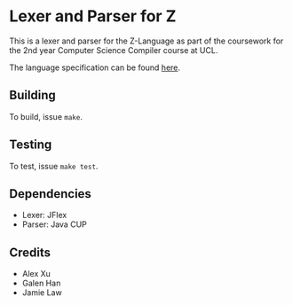 # Lexer and Parser for Z

This is a lexer and parser for the Z-Language as part of the coursework for the 2nd year Computer Science Compiler course at UCL.

The language specification can be found [here](z-language-specification.pdf).

## Building
To build, issue `make`.

## Testing
To test, issue `make test`.

## Dependencies
* Lexer: JFlex
* Parser: Java CUP

## Credits
* Alex Xu
* Galen Han
* Jamie Law